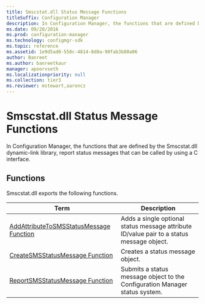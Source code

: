 ```yaml
---
title: Smscstat.dll Status Message Functions
titleSuffix: Configuration Manager
description: In Configuration Manager, the functions that are defined by the Smscstat.dll dynamic-link library report status messages that can be called by using a C interface.
ms.date: 09/20/2016
ms.prod: configuration-manager
ms.technology: configmgr-sdk
ms.topic: reference
ms.assetid: 1e9d5ad0-558c-4814-8d0a-90fab3b80a06
author: Banreet
ms.author: banreetkaur
manager: apoorvseth
ms.localizationpriority: null
ms.collection: tier3
ms.reviewer: mstewart,aaroncz 
---
```

# Smscstat.dll Status Message Functions
In Configuration Manager, the functions that are defined by the Smscstat.dll dynamic-link library, report status messages that can be called by using a C interface.  

## Functions  
 Smscstat.dll exports the following functions.  

|Term|Description|  
|----------|-----------------|  
|[AddAttributeToSMSStatusMessage Function](../../../../../develop/reference/core/servers/manage/addattributetosmsstatusmessage-function.md)|Adds a single optional status message attribute ID/value pair to a status message object.|  
|[CreateSMSStatusMessage Function](../../../../../develop/reference/core/servers/manage/createsmsstatusmessage-function.md)|Creates a status message object.|  
|[ReportSMSStatusMessage Function](../../../../../develop/reference/core/servers/manage/reportsmsstatusmessage-function.md)|Submits a status message object to the Configuration Manager status system.|  
